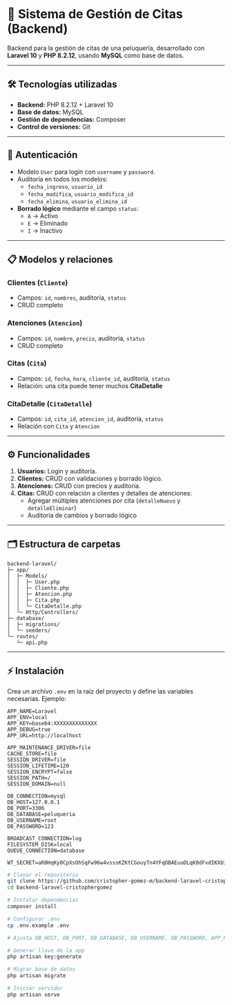 # 📌 Sistema de Gestión de Citas (Backend)

Backend para la gestión de citas de una peluquería, desarrollado con **Laravel 10** y **PHP 8.2.12**, usando **MySQL** como base de datos.

---

## 🛠 Tecnologías utilizadas

- **Backend:** PHP 8.2.12 + Laravel 10  
- **Base de datos:** MySQL  
- **Gestión de dependencias:** Composer  
- **Control de versiones:** Git  

---

## 🔑 Autenticación

- Modelo `User` para login con `username` y `password`.  
- Auditoría en todos los modelos:  
  - `fecha_ingreso`, `usuario_id`  
  - `fecha_modifica`, `usuario_modifica_id`  
  - `fecha_elimina`, `usuario_elimina_id`  
- **Borrado lógico** mediante el campo `status`:  
  - `A` → Activo  
  - `E` → Eliminado  
  - `I` → Inactivo  

---

## 📋 Modelos y relaciones

### Clientes (`Cliente`)
- Campos: `id`, `nombres`, auditoría, `status`  
- CRUD completo

### Atenciones (`Atencion`)
- Campos: `id`, `nombre`, `precio`, auditoría, `status`  
- CRUD completo

### Citas (`Cita`)
- Campos: `id`, `fecha`, `hora`, `cliente_id`, auditoría, `status`  
- Relación: una cita puede tener muchos **CitaDetalle**

### CitaDetalle (`CitaDetalle`)
- Campos: `id`, `cita_id`, `atencion_id`, auditoría, `status`  
- Relación con `Cita` y `Atencion`

---

## ⚙️ Funcionalidades

1. **Usuarios:** Login y auditoría.  
2. **Clientes:** CRUD con validaciones y borrado lógico.  
3. **Atenciones:** CRUD con precios y auditoría.  
4. **Citas:** CRUD con relación a clientes y detalles de atenciones:
   - Agregar múltiples atenciones por cita (`detalleNuevo` y `detalleEliminar`)  
   - Auditoría de cambios y borrado lógico  

---

## 🗂 Estructura de carpetas

```text
backend-laravel/
├─ app/
│  ├─ Models/
│  │  ├─ User.php
│  │  ├─ Cliente.php
│  │  ├─ Atencion.php
│  │  ├─ Cita.php
│  │  └─ CitaDetalle.php
│  └─ Http/Controllers/
├─ database/
│  ├─ migrations/
│  └─ seeders/
└─ routes/
   └─ api.php
```


---

## ⚡ Instalación


Crea un archivo `.env` en la raíz del proyecto y define las variables necesarias. Ejemplo:

```env
APP_NAME=Laravel
APP_ENV=local
APP_KEY=base64:XXXXXXXXXXXXXX
APP_DEBUG=true
APP_URL=http://localhost

APP_MAINTENANCE_DRIVER=file
CACHE_STORE=file
SESSION_DRIVER=file
SESSION_LIFETIME=120
SESSION_ENCRYPT=false
SESSION_PATH=/
SESSION_DOMAIN=null

DB_CONNECTION=mysql
DB_HOST=127.0.0.1
DB_PORT=3306
DB_DATABASE=peluqueria
DB_USERNAME=root
DB_PASSWORD=123

BROADCAST_CONNECTION=log
FILESYSTEM_DISK=local
QUEUE_CONNECTION=database

WT_SECRET=aR0HqKy0CpXsOhSqFw96w4vsssKZKtCGouyTn4YFqOBAEuuOLqK0dFvdIKXUiQFJ

```

```bash
# Clonar el repositorio
git clone https://github.com/cristopher-gomez-m/backend-laravel-cristophergomez
cd backend-laravel-cristophergomez

# Instalar dependencias
composer install

# Configurar .env
cp .env.example .env

# Ajusta DB_HOST, DB_PORT, DB_DATABASE, DB_USERNAME, DB_PASSWORD, APP_KEY

# Generar llave de la app
php artisan key:generate

# Migrar base de datos
php artisan migrate

# Iniciar servidor
php artisan serve

